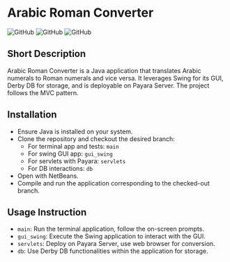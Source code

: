 # Arabic Roman Converter

![GitHub](https://img.shields.io/github/license/JarnotMaciej/arabic-roman-converter?style=flat-square) ![GitHub](https://img.shields.io/github/languages/top/JarnotMaciej/arabic-roman-converter?style=flat-square) ![GitHub](https://img.shields.io/github/languages/code-size/JarnotMaciej/arabic-roman-converter?style=flat-square) 


## Short Description
Arabic Roman Converter is a Java application that translates Arabic numerals to Roman numerals and vice versa. It leverages Swing for its GUI, Derby DB for storage, and is deployable on Payara Server. The project follows the MVC pattern.

## Installation
- Ensure Java is installed on your system.
- Clone the repository and checkout the desired branch:
  - For terminal app and tests: `main`
  - For swing GUI app: `gui_swing`
  - For servlets with Payara: `servlets`
  - For DB interactions: `db`
- Open with NetBeans.
- Compile and run the application corresponding to the checked-out branch.

## Usage Instruction
- `main`: Run the terminal application, follow the on-screen prompts.
- `gui_swing`: Execute the Swing application to interact with the GUI.
- `servlets`: Deploy on Payara Server, use web browser for conversion.
- `db`: Use Derby DB functionalities within the application for storage.
